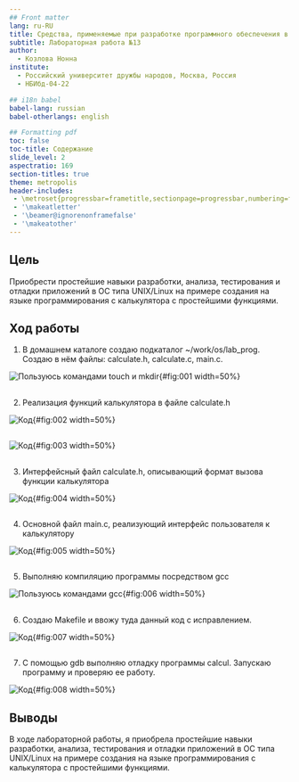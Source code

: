 ```yaml
---
## Front matter
lang: ru-RU
title: Средства, применяемые при разработке программного обеспечения в ОС типа UNIX/Linux
subtitle: Лабораторная работа №13
author:
  - Козлова Нонна
institute:
  - Российский университет дружбы народов, Москва, Россия
  - НБИбд-04-22

## i18n babel
babel-lang: russian
babel-otherlangs: english

## Formatting pdf
toc: false
toc-title: Содержание
slide_level: 2
aspectratio: 169
section-titles: true
theme: metropolis
header-includes:
 - \metroset{progressbar=frametitle,sectionpage=progressbar,numbering=fraction}
 - '\makeatletter'
 - '\beamer@ignorenonframefalse'
 - '\makeatother'
---
```


## Цель

Приобрести простейшие навыки разработки, анализа, тестирования и отладки приложений в ОС типа UNIX/Linux на примере создания на языке программирования с калькулятора с простейшими функциями.

## Ход работы

1. В домашнем каталоге создаю подкаталог ~/work/os/lab_prog. Создаю в нём файлы: calculate.h, calculate.c, main.c.

![Пользуюсь командами touch и mkdir](image/1.png){#fig:001 width=50%}

##

2. Реализация функций калькулятора в файле calculate.h 

![Код](image/2.png){#fig:002 width=50%}

##

![Код](image/3.png){#fig:003 width=50%}

##

3. Интерфейсный файл calculate.h, описывающий формат вызова функции калькулятора 

![Код](image/4.png){#fig:004 width=50%}

##

4. Основной файл main.c, реализующий интерфейс пользователя к калькулятору 

![Код](image/5.png){#fig:005 width=50%}

##

5. Выполняю компиляцию программы посредством gcc 

![Пользуюсь командами gcc](image/6.png){#fig:006 width=50%}

##

6. Создаю Makefile и ввожу туда данный код с исправлением. 

![Код](image/7.png){#fig:007 width=50%}

##

7. С помощью gdb выполняю отладку программы calcul. Запускаю программу и проверяю ее работу. 

![Код](image/8.png){#fig:008 width=50%}

## Выводы

В ходе лабораторной работы, я приобрела простейшие навыки разработки, анализа, тестирования и отладки приложений в ОС типа UNIX/Linux на примере создания на языке программирования с калькулятора с простейшими функциями.

